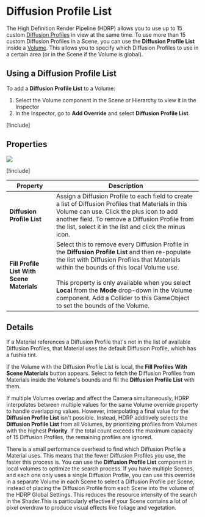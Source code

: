 # Diffusion Profile List

The High Definition Render Pipeline (HDRP) allows you to use up to 15 custom [Diffusion Profiles](Diffusion-Profile.md) in view at the same time. To use more than 15 custom Diffusion Profiles in a Scene, you can use the **Diffusion Profile List** inside a [Volume](Volumes.md). This allows you to specify which Diffusion Profiles to use in a certain area (or in the Scene if the Volume is global).

## Using a Diffusion Profile List

To add a **Diffusion Profile List** to a Volume:

1. Select the Volume component in the Scene or Hierarchy to view it in the Inspector
2. In the Inspector, go to **Add Override** and select **Diffusion Profile List**.

[!include[](snippets/volume-override-api.md)]

## Properties

![](Images\Override-DiffusionProfile1.png)

[!include[](snippets/Volume-Override-Enable-Properties.md)]

| **Property**                               | **Description**                                              |
| ------------------------------------------ | ------------------------------------------------------------ |
| **Diffusion Profile List**                 | Assign a Diffusion Profile to each field to create a list of Diffusion Profiles that Materials in this Volume can use. Click the plus icon to add another field. To remove a Diffusion Profile from the list, select it in the list and click the minus icon. |
| **Fill Profile List With Scene Materials** | Select this to remove every Diffusion Profile in the **Diffusion Profile List** and then re-populate the list with Diffusion Profiles that Materials within the bounds of this local Volume use. <br/><br/>This property is only available when you select **Local** from the **Mode** drop-down in the Volume component. Add a Collider to this GameObject to set the bounds of the Volume. |

## Details

If a Material references a Diffusion Profile that's not in the list of available Diffusion Profiles, that Material uses the default Diffusion Profile, which has a fushia tint.


If the Volume with the Diffusion Profile List is local, the **Fill Profiles With Scene Materials** button appears. Select to fetch the Diffusion Profiles from Materials inside the Volume's bounds and fill the **Diffusion Profile List** with them.

If multiple Volumes overlap and affect the Camera simultaneously, HDRP interpolates between multiple values for the same Volume override property to handle overlapping values. However, interpolating a final value for the **Diffusion Profile List** isn't possible. Instead, HDRP additively selects the **Diffusion Profile List** from all Volumes, by prioritizing profiles from Volumes with the highest **Priority**. If the total count exceeds the maximum capacity of 15 Diffusion Profiles, the remaining profiles are ignored.

There is a small performance overhead to find which Diffusion Profile a Material uses. This means that the fewer Diffusion Profiles you use, the faster this process is. You can use the **Diffusion Profile List** component in local volumes to optimize the search process. If you have multiple Scenes, and each one only uses a single Diffusion Profile, you can use this override in a separate Volume in each Scene to select a Diffusion Profile per Scene, instead of placing the Diffusion Profile from each Scene into the volume of the HDRP Global Settings. This reduces the resource intensity of the search in the Shader.This is particularly effective if your Scene contains a lot of pixel overdraw to produce visual effects like foliage and vegetation.
